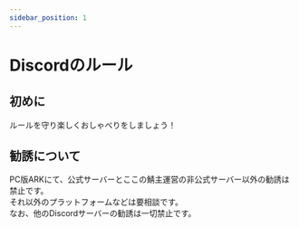 ```yaml
---
sidebar_position: 1
---
```


# Discordのルール
##  初めに
ルールを守り楽しくおしゃべりをしましょう！

## 勧誘について
PC版ARKにて、公式サーバーとここの鯖主運営の非公式サーバー以外の勧誘は禁止です。  
それ以外のプラットフォームなどは要相談です。  
なお、他のDiscordサーバーの勧誘は一切禁止です。  

#